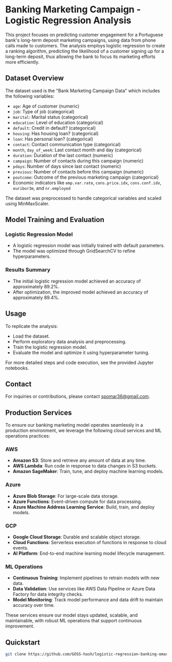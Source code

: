# Banking Marketing Campaign - Logistic Regression Analysis
This project focuses on predicting customer engagement for a Portuguese bank's long-term deposit marketing campaigns, using data from phone calls made to customers. The analysis employs logistic regression to create a ranking algorithm, predicting the likelihood of a customer signing up for a long-term deposit, thus allowing the bank to focus its marketing efforts more efficiently.

## Dataset Overview
The dataset used is the "Bank Marketing Campaign Data" which includes the following variables:
- `age`: Age of customer (numeric)
- `job`: Type of job (categorical)
- `marital`: Marital status (categorical)
- `education`: Level of education (categorical)
- `default`: Credit in default? (categorical)
- `housing`: Has housing loan? (categorical)
- `loan`: Has personal loan? (categorical)
- `contact`: Contact communication type (categorical)
- `month`, `day_of_week`: Last contact month and day (categorical)
- `duration`: Duration of the last contact (numeric)
- `campaign`: Number of contacts during this campaign (numeric)
- `pdays`: Number of days since last contact (numeric)
- `previous`: Number of contacts before this campaign (numeric)
- `poutcome`: Outcome of the previous marketing campaign (categorical)
- Economic indicators like `emp.var.rate`, `cons.price.idx`, `cons.conf.idx`, `euribor3m`, and `nr.employed`

The dataset was preprocessed to handle categorical variables and scaled using MinMaxScaler.

## Model Training and Evaluation
### Logistic Regression Model
- A logistic regression model was initially trained with default parameters.
- The model was optimized through GridSearchCV to refine hyperparameters.

### Results Summary
- The initial logistic regression model achieved an accuracy of approximately 89.2%.
- After optimization, the improved model achieved an accuracy of approximately 89.4%.

## Usage
To replicate the analysis:
- Load the dataset.
- Perform exploratory data analysis and preprocessing.
- Train the logistic regression model.
- Evaluate the model and optimize it using hyperparameter tuning.

For more detailed steps and code execution, see the provided Jupyter notebooks.

## Contact
For inquiries or contributions, please contact [spomar36@gmail.com](mailto:spomar36@gmail.com).

## Production Services
To ensure our banking marketing model operates seamlessly in a production environment, we leverage the following cloud services and ML operations practices:

### AWS
- **Amazon S3**: Store and retrieve any amount of data at any time.
- **AWS Lambda**: Run code in response to data changes in S3 buckets.
- **Amazon SageMaker**: Train, tune, and deploy machine learning models.

### Azure
- **Azure Blob Storage**: For large-scale data storage.
- **Azure Functions**: Event-driven compute for data processing.
- **Azure Machine Address Learning Service**: Build, train, and deploy models.

### GCP
- **Google Cloud Storage**: Durable and scalable object storage.
- **Cloud Functions**: Serverless execution of functions in response to cloud events.
- **AI Platform**: End-to-end machine learning model lifecycle management.

### ML Operations
- **Continuous Training**: Implement pipelines to retrain models with new data.
- **Data Validation**: Use services like AWS Data Pipeline or Azure Data Factory for data integrity checks.
- **Model Monitoring**: Track model performance and data drift to maintain accuracy over time.

These services ensure our model stays updated, scalable, and maintainable, with robust ML operations that support continuous improvement.

## Quickstart

```bash
git clone https://github.com/GOSS-hash/logistic-regression-banking-omar
